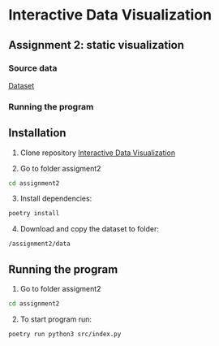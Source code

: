 # Interactive Data Visualization

## Assignment 2:  static visualization

### Source data

[Dataset](https://docs.google.com/spreadsheets/d/1vfRviO-nr1HFTfAEhtp2rK8SUfCqULA4sANQNR30g3M/edit?usp=sharing) 


### Running the program

## Installation

1. Clone repository [Interactive Data Visualization](https://github.com/miahro/InteractiveDataVisualization)

2. Go to folder assigment2
```bash
cd assignment2
```

3. Install dependencies:

```bash
poetry install
```

4. Download and copy the dataset to folder:
```bash
/assignment2/data
```


## Running the program

1. Go to folder assigment2
```bash
cd assignment2
```

2. To start program run:

```bash
poetry run python3 src/index.py
```